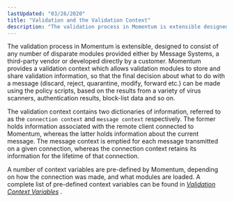 ```yaml
---
lastUpdated: "03/26/2020"
title: "Validation and the Validation Context"
description: "The validation process in Momentum is extensible designed to consist of any number of disparate modules provided either by Message Systems a third party vendor or developed directly by a customer Momentum provides a validation context which allows validation modules to store and share validation information so that the final..."
---
```


The validation process in Momentum is extensible, designed to consist of any number of disparate modules provided either by Message Systems, a third-party vendor or developed directly by a customer. Momentum provides a validation context which allows validation modules to store and share validation information, so that the final decision about what to do with a message (discard, reject, quarantine, modify, forward etc.) can be made using the policy scripts, based on the results from a variety of virus scanners, authentication results, block-list data and so on.

The validation context contains two dictionaries of information, referred to as the `connection context` and `message context` respectively. The former holds information associated with the remote client connected to Momentum, whereas the latter holds information about the current message. The message context is emptied for each message transmitted on a given connection, whereas the connection context retains its information for the lifetime of that connection.

A number of context variables are pre-defined by Momentum, depending on how the connection was made, and what modules are loaded. A complete list of pre-defined context variables can be found in [*Validation Context Variables*](/momentum/3/3-reference/3-reference-policy-context-variables) .